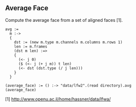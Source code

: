 Average Face
------------
Compute the average face from a set of aligned faces [1].

    avg :=
      m :->
      {
        dst := (new m.type m.channels m.columns m.rows 1)
        len := m.frames
        (dst m len) :=>
        {
          (<- j 0)
          ($ (<- j (+ j m)) t len)
          (<- dst (dst.type (/ j len)))
        }
      }

    (average_face) := () :-> "data/lfw2".(read directory).avg
    (average_face)

[1] http://www.openu.ac.il/home/hassner/data/lfwa/
